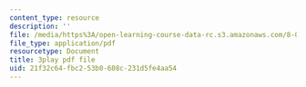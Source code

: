 ```yaml
---
content_type: resource
description: ''
file: /media/https%3A/open-learning-course-data-rc.s3.amazonaws.com/8-03sc-physics-iii-vibrations-and-waves-fall-2016/21f32c64fbc253b0608c231d5fe4aa54_b1eKhyC9TTo.pdf
file_type: application/pdf
resourcetype: Document
title: 3play pdf file
uid: 21f32c64-fbc2-53b0-608c-231d5fe4aa54
---
```

